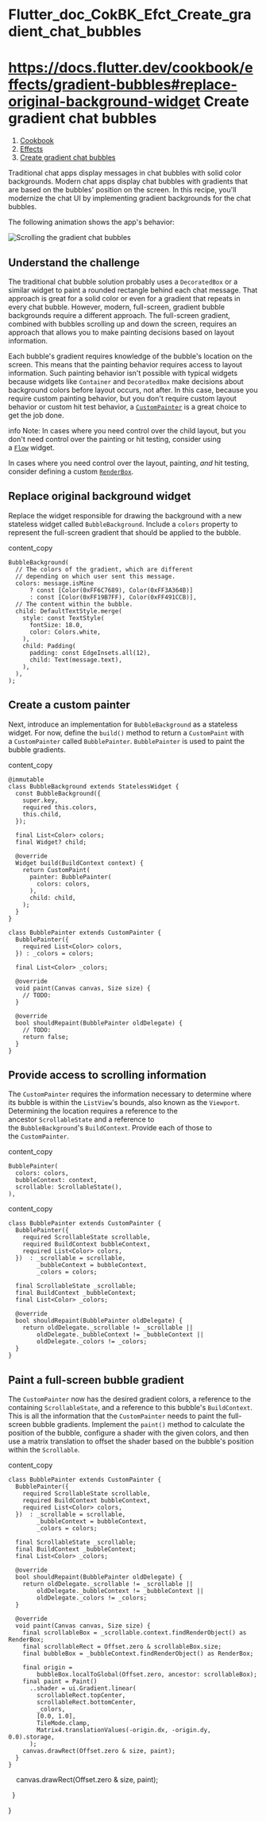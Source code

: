 # Flutter_doc_CokBK_Efct_Create_gradient_chat_bubbles
 https://docs.flutter.dev/cookbook/effects/gradient-bubbles#replace-original-background-widget
Create gradient chat bubbles
============================

1.  [Cookbook](https://docs.flutter.dev/cookbook)
2.  [Effects](https://docs.flutter.dev/cookbook/effects)
3.  [Create gradient chat bubbles](https://docs.flutter.dev/cookbook/effects/gradient-bubbles)

Traditional chat apps display messages in chat bubbles with solid color backgrounds. Modern chat apps display chat bubbles with gradients that are based on the bubbles' position on the screen. In this recipe, you'll modernize the chat UI by implementing gradient backgrounds for the chat bubbles.

The following animation shows the app's behavior:

![Scrolling the gradient chat bubbles](https://docs.flutter.dev/assets/images/docs/cookbook/effects/GradientBubbles.gif)

[](https://docs.flutter.dev/cookbook/effects/gradient-bubbles#understand-the-challenge)Understand the challenge
---------------------------------------------------------------------------------------------------------------

The traditional chat bubble solution probably uses a `DecoratedBox` or a similar widget to paint a rounded rectangle behind each chat message. That approach is great for a solid color or even for a gradient that repeats in every chat bubble. However, modern, full-screen, gradient bubble backgrounds require a different approach. The full-screen gradient, combined with bubbles scrolling up and down the screen, requires an approach that allows you to make painting decisions based on layout information.

Each bubble's gradient requires knowledge of the bubble's location on the screen. This means that the painting behavior requires access to layout information. Such painting behavior isn't possible with typical widgets because widgets like `Container` and `DecoratedBox` make decisions about background colors before layout occurs, not after. In this case, because you require custom painting behavior, but you don't require custom layout behavior or custom hit test behavior, a [`CustomPainter`](https://api.flutter.dev/flutter/rendering/CustomPainter-class.html) is a great choice to get the job done.

info Note: In cases where you need control over the child layout, but you don't need control over the painting or hit testing, consider using a [`Flow`](https://api.flutter.dev/flutter/widgets/Flow-class.html) widget.

In cases where you need control over the layout, painting, *and* hit testing, consider defining a custom [`RenderBox`](https://api.flutter.dev/flutter/rendering/RenderBox-class.html).

[](https://docs.flutter.dev/cookbook/effects/gradient-bubbles#replace-original-background-widget)Replace original background widget
-----------------------------------------------------------------------------------------------------------------------------------

Replace the widget responsible for drawing the background with a new stateless widget called `BubbleBackground`. Include a `colors` property to represent the full-screen gradient that should be applied to the bubble.

content_copy

```
BubbleBackground(
  // The colors of the gradient, which are different
  // depending on which user sent this message.
  colors: message.isMine
      ? const [Color(0xFF6C7689), Color(0xFF3A364B)]
      : const [Color(0xFF19B7FF), Color(0xFF491CCB)],
  // The content within the bubble.
  child: DefaultTextStyle.merge(
    style: const TextStyle(
      fontSize: 18.0,
      color: Colors.white,
    ),
    child: Padding(
      padding: const EdgeInsets.all(12),
      child: Text(message.text),
    ),
  ),
);
```

[](https://docs.flutter.dev/cookbook/effects/gradient-bubbles#create-a-custom-painter)Create a custom painter
-------------------------------------------------------------------------------------------------------------

Next, introduce an implementation for `BubbleBackground` as a stateless widget. For now, define the `build()` method to return a `CustomPaint` with a `CustomPainter` called `BubblePainter`. `BubblePainter` is used to paint the bubble gradients.

content_copy

```
@immutable
class BubbleBackground extends StatelessWidget {
  const BubbleBackground({
    super.key,
    required this.colors,
    this.child,
  });

  final List<Color> colors;
  final Widget? child;

  @override
  Widget build(BuildContext context) {
    return CustomPaint(
      painter: BubblePainter(
        colors: colors,
      ),
      child: child,
    );
  }
}

class BubblePainter extends CustomPainter {
  BubblePainter({
    required List<Color> colors,
  }) : _colors = colors;

  final List<Color> _colors;

  @override
  void paint(Canvas canvas, Size size) {
    // TODO:
  }

  @override
  bool shouldRepaint(BubblePainter oldDelegate) {
    // TODO:
    return false;
  }
}
```

[](https://docs.flutter.dev/cookbook/effects/gradient-bubbles#provide-access-to-scrolling-information)Provide access to scrolling information
---------------------------------------------------------------------------------------------------------------------------------------------

The `CustomPainter` requires the information necessary to determine where its bubble is within the `ListView`'s bounds, also known as the `Viewport`. Determining the location requires a reference to the ancestor `ScrollableState` and a reference to the `BubbleBackground`'s `BuildContext`. Provide each of those to the `CustomPainter`.

content_copy

```
BubblePainter(
  colors: colors,
  bubbleContext: context,
  scrollable: ScrollableState(),
),
```

content_copy

```
class BubblePainter extends CustomPainter {
  BubblePainter({
    required ScrollableState scrollable,
    required BuildContext bubbleContext,
    required List<Color> colors,
  })  : _scrollable = scrollable,
        _bubbleContext = bubbleContext,
        _colors = colors;

  final ScrollableState _scrollable;
  final BuildContext _bubbleContext;
  final List<Color> _colors;

  @override
  bool shouldRepaint(BubblePainter oldDelegate) {
    return oldDelegate._scrollable != _scrollable ||
        oldDelegate._bubbleContext != _bubbleContext ||
        oldDelegate._colors != _colors;
  }
}
```

[](https://docs.flutter.dev/cookbook/effects/gradient-bubbles#paint-a-full-screen-bubble-gradient)Paint a full-screen bubble gradient
-------------------------------------------------------------------------------------------------------------------------------------

The `CustomPainter` now has the desired gradient colors, a reference to the containing `ScrollableState`, and a reference to this bubble's `BuildContext`. This is all the information that the `CustomPainter` needs to paint the full-screen bubble gradients. Implement the `paint()` method to calculate the position of the bubble, configure a shader with the given colors, and then use a matrix translation to offset the shader based on the bubble's position within the `Scrollable`.

content_copy

```
class BubblePainter extends CustomPainter {
  BubblePainter({
    required ScrollableState scrollable,
    required BuildContext bubbleContext,
    required List<Color> colors,
  })  : _scrollable = scrollable,
        _bubbleContext = bubbleContext,
        _colors = colors;

  final ScrollableState _scrollable;
  final BuildContext _bubbleContext;
  final List<Color> _colors;

  @override
  bool shouldRepaint(BubblePainter oldDelegate) {
    return oldDelegate._scrollable != _scrollable ||
        oldDelegate._bubbleContext != _bubbleContext ||
        oldDelegate._colors != _colors;
  }

  @override
  void paint(Canvas canvas, Size size) {
    final scrollableBox = _scrollable.context.findRenderObject() as RenderBox;
    final scrollableRect = Offset.zero & scrollableBox.size;
    final bubbleBox = _bubbleContext.findRenderObject() as RenderBox;

    final origin =
        bubbleBox.localToGlobal(Offset.zero, ancestor: scrollableBox);
    final paint = Paint()
      ..shader = ui.Gradient.linear(
        scrollableRect.topCenter,
        scrollableRect.bottomCenter,
        _colors,
        [0.0, 1.0],
        TileMode.clamp,
        Matrix4.translationValues(-origin.dx, -origin.dy, 0.0).storage,
      );
    canvas.drawRect(Offset.zero & size, paint);
  }
}
```

    canvas.drawRect(Offset.zero & size, paint);

  }

}
